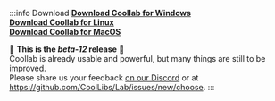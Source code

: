 :::info Download
[**Download Coollab for Windows**](/Coollab-Windows.exe)<br/>
[**Download Coollab for Linux**](/Coollab-Linux.sh)<br/>
[**Download Coollab for MacOS**](/Coollab-Mac.dmg)

🌱 **This is the _beta-12_ release** 🌱<br/>
Coollab is already usable and powerful, but many things are still to be improved.<br/>
Please share us your feedback [on our Discord](https://discord.gg/QEjqnEy4aT) or at https://github.com/CoolLibs/Lab/issues/new/choose.
:::